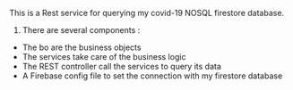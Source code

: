 This is a Rest service for querying my covid-19 NOSQL firestore database.
1) There are several components :
 - The bo are the business objects
 - The services take care of the business logic
 - The REST controller call the services to query its data
 - A Firebase config file to set the connection with my firestore database